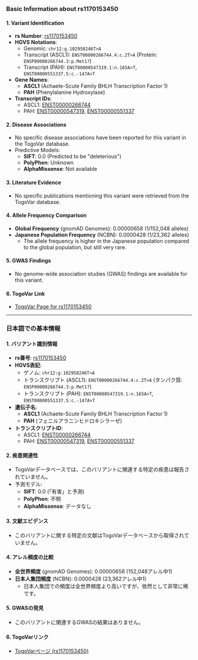 ### Basic Information about rs1170153450

#### 1. **Variant Identification**
- **rs Number**: [rs1170153450](https://identifiers.org/dbsnp/rs1170153450)
- **HGVS Notations**:
  - Genomic: `chr12:g.102958246T>A`
  - Transcript (ASCL1): `ENST00000266744.4:c.2T>A` (Protein: `ENSP00000266744.3:p.Met1?`)
  - Transcript (PAH): `ENST00000547319.1:n.165A>T`, `ENST00000551337.5:c.-147A>T`
- **Gene Names**: 
  - **ASCL1** (Achaete-Scute Family BHLH Transcription Factor 1)
  - **PAH** (Phenylalanine Hydroxylase)
- **Transcript IDs**:
  - ASCL1: [ENST00000266744](https://www.ensembl.org/Homo_sapiens/Transcript/Summary?db=core;t=ENST00000266744)
  - PAH: [ENST00000547319](https://www.ensembl.org/Homo_sapiens/Transcript/Summary?db=core;t=ENST00000547319), [ENST00000551337](https://www.ensembl.org/Homo_sapiens/Transcript/Summary?db=core;t=ENST00000551337)

#### 2. **Disease Associations**
- No specific disease associations have been reported for this variant in the TogoVar database.
- Predictive Models:
  - **SIFT**: 0.0 (Predicted to be "deleterious")
  - **PolyPhen**: Unknown
  - **AlphaMissense**: Not available

#### 3. **Literature Evidence**
- No specific publications mentioning this variant were retrieved from the TogoVar database.

#### 4. **Allele Frequency Comparison**
- **Global Frequency** (gnomAD Genomes): 0.00000658 (1/152,048 alleles)
- **Japanese Population Frequency** (NCBN): 0.0000428 (1/23,362 alleles)
  - The allele frequency is higher in the Japanese population compared to the global population, but still very rare.

#### 5. **GWAS Findings**
- No genome-wide association studies (GWAS) findings are available for this variant.

#### 6. **TogoVar Link**
- [TogoVar Page for rs1170153450](https://togovar.org/variant/tgv380877758)

---

### 日本語での基本情報

#### 1. **バリアント識別情報**
- **rs番号**: [rs1170153450](https://identifiers.org/dbsnp/rs1170153450)
- **HGVS表記**:
  - ゲノム: `chr12:g.102958246T>A`
  - トランスクリプト (ASCL1): `ENST00000266744.4:c.2T>A` (タンパク質: `ENSP00000266744.3:p.Met1?`)
  - トランスクリプト (PAH): `ENST00000547319.1:n.165A>T`, `ENST00000551337.5:c.-147A>T`
- **遺伝子名**:
  - **ASCL1** (Achaete-Scute Family BHLH Transcription Factor 1)
  - **PAH** (フェニルアラニンヒドロキシラーゼ)
- **トランスクリプトID**:
  - ASCL1: [ENST00000266744](https://www.ensembl.org/Homo_sapiens/Transcript/Summary?db=core;t=ENST00000266744)
  - PAH: [ENST00000547319](https://www.ensembl.org/Homo_sapiens/Transcript/Summary?db=core;t=ENST00000547319), [ENST00000551337](https://www.ensembl.org/Homo_sapiens/Transcript/Summary?db=core;t=ENST00000551337)

#### 2. **疾患関連性**
- TogoVarデータベースでは、このバリアントに関連する特定の疾患は報告されていません。
- 予測モデル:
  - **SIFT**: 0.0 (「有害」と予測)
  - **PolyPhen**: 不明
  - **AlphaMissense**: データなし

#### 3. **文献エビデンス**
- このバリアントに関する特定の文献はTogoVarデータベースから取得されていません。

#### 4. **アレル頻度の比較**
- **全世界頻度** (gnomAD Genomes): 0.00000658 (152,048アレル中1)
- **日本人集団頻度** (NCBN): 0.0000428 (23,362アレル中1)
  - 日本人集団での頻度は全世界頻度より高いですが、依然として非常に稀です。

#### 5. **GWASの発見**
- このバリアントに関連するGWASの結果はありません。

#### 6. **TogoVarリンク**
- [TogoVarページ (rs1170153450)](https://togovar.org/variant/tgv380877758)